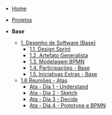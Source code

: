 <!-- docs/_sidebar.md -->

- [Home](/docs)
- [Projetos](/docs/Projeto/Projeto.md)

- **Base**
  - [1. Desenho de Software (Base)](/docs/Base/1.Base.md)
    - [1.1. Design Sprint](/docs/Base/1.1.DesignSprint.md)
    - [1.2. Artefato Generalista](/docs/Base/1.2.ArtefatoGeneralista.md)
    - [1.3. Modelagem BPMN](/docs/Base/1.3.ModelagemBPMN.md)
    - [1.4. Participações - Base](/docs/Base/1.4.ParticipacoesBase.md)
    - [1.5. Iniciativas Extras - Base](/docs/Base/1.5.IniciativasExtras.md)
  - [1.6 Reuniões - Atas](/docs/Base/atas/Reunioes-Atas.md)
    - [Ata - Dia 1 - Understand](/docs/Base/atas/Ata1-Understand.md)
    - [Ata - Dia 2 - Sketch](/docs/Base/atas/Ata2-Sketch.md)
    - [Ata - Dia 3 - Decide](/docs/Base/atas/Ata3-Decide.md)
    - [Ata - Dia 4 - Prototype e BPMN](/docs/Base/atas/Ata4-Prototype)
